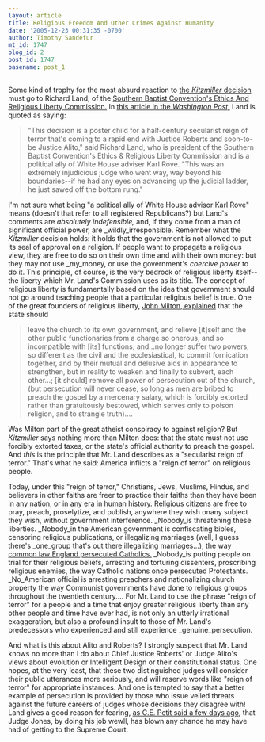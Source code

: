 ```yaml
---
layout: article
title: Religious Freedom And Other Crimes Against Humanity
date: '2005-12-23 00:31:35 -0700'
author: Timothy Sandefur
mt_id: 1747
blog_id: 2
post_id: 1747
basename: post_1
---
```

Some kind of trophy for the most absurd reaction to [the _Kitzmiller_ decision](http://msnbcmedia.msn.com/i/msnbc/sections/news/051220_kitzmiller_342.pdf) must go to Richard Land, of the [Southern Baptist Convention's Ethics And Religious Liberty Commission.](http://www.erlc.com/) In [this article in the _Washington Post,_](http://www.washingtonpost.com/wp-dyn/content/article/2005/12/21/AR2005122101959.html) Land is quoted as saying:

> "This decision is a poster child for a half-century secularist reign of terror that's coming to a rapid end with Justice Roberts and soon-to-be Justice Alito," said Richard Land, who is president of the Southern Baptist Convention's Ethics & Religious Liberty Commission and is a political ally of White House adviser Karl Rove. "This was an extremely injudicious judge who went way, way beyond his boundaries--if he had any eyes on advancing up the judicial ladder, he just sawed off the bottom rung."

I'm not sure what being "a political ally of White House advisor Karl Rove" means (doesn't that refer to all registered Republicans?) but Land's comments are _absolutely indefensible,_ and, if they come from a man of significant official power, are _wildly_irresponsible. Remember what the _Kitzmiller_ decision holds: it holds that the government is not allowed to put its seal of approval on a religion. If people want to propagate a religious view, they are free to do so on their own time and with their own money: but they may not use _my_money, or use the government's _coercive power_ to do it. This principle, of course, is the very bedrock of religious liberty itself--the liberty which Mr. Land's Commission uses as its title. The concept of religious liberty is fundamentally based on the idea that government should not go around teaching people that a particular religious belief is true. One of the great founders of religious liberty, [John Milton, explained](http://www.dartmouth.edu/~milton/reading_room/areopagitica/index.shtml) that the state should

> leave the church to its own government, and relieve \[it\]self and the other public functionaries from a charge so onerous, and so incompatible with \[its\] functions; and...no longer suffer two powers, so different as the civil and the ecclesiastical, to commit fornication together, and by their mutual and delusive aids in appearance to strengthen, but in reality to weaken and finally to subvert, each other...; \[it should\] remove all power of persecution out of the church, (but persecution will never cease, so long as men are bribed to preach the gospel by a mercenary salary, which is forcibly extorted rather than gratuitously bestowed, which serves only to poison religion, and to strangle truth)....

Was Milton part of the great atheist conspiracy to against religion? But _Kitzmiller_ says nothing more than Milton does: that the state must not use forcibly extorted taxes, or the state's official authority to preach the gospel. And _this_ is the principle that Mr. Land describes as a "secularist reign of terror." That's what he said: America inflicts a "reign of terror" on religious people.

Today, under this "reign of terror," Christians, Jews, Muslims, Hindus, and believers in other faiths are freer to practice their faiths than they have been in any nation, or in any era in human history. Religious citizens are free to pray, preach, proselytize, and publish, anywhere they wish onany subject they wish, without government interference. _Nobody_is threatening these liberties. _Nobody_in the American government is confiscating bibles, censoring religious publications, or illegalizing marriages (well, I guess there's _one_group that's out there illegalizing marriages...), the way [common law England persecuted Catholics.](http://www.yale.edu/lawweb/avalon/blackstone/bk4ch4.htm) _Nobody_is putting people on trial for their religious beliefs, arresting and torturing dissenters, proscribing religious enemies, the way Catholic nations once persecuted Protestants. _No_American official is arresting preachers and nationalizing church property the way Communist governments have done to religious groups throughout the twentieth century.... For Mr. Land to use the phrase "reign of terror" for a people and a time that enjoy greater religious liberty than any other people and time have ever had, is not only an utterly irrational exaggeration, but also a profound insult to those of Mr. Land's predecessors who experienced and still experience _genuine_persecution.

And what is this about Alito and Roberts? I strongly suspect that Mr. Land knows no more than I do about Chief Justice Roberts' or Judge Alito's views about evolution or Intelligent Design or their constitutional status. One hopes, at the very least, that these two distinguished judges will consider their public utterances more seriously, and will reserve words like "reign of terror" for appropriate instances. And one is tempted to say that a better example of persecution is provided by those who issue veiled threats against the future careers of judges whose decisions they disagree with! Land gives a good reason for fearing, [as C.E. Petit said a few days ago](http://scrivenerserror.blogspot.com/2005/12/intelligent-decision-on-inscrutable.html), that Judge Jones, by doing his job wewll, has blown any chance he may have had of getting to the Supreme Court.
